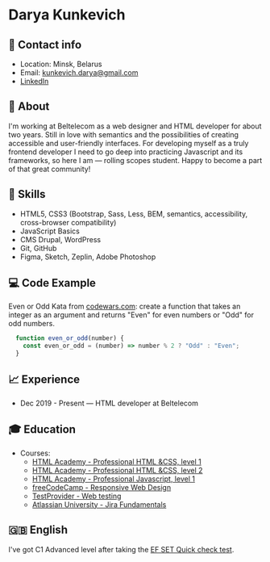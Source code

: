 # Darya Kunkevich

## 📡 Contact info
* Location: Minsk, Belarus
* Email: <kunkevich.darya@gmail.com>
* [LinkedIn](https://www.linkedin.com/in/darya-drazdouskaya-258297b5/)

## 💭 About
I'm working at Beltelecom as a web designer and HTML developer for about two years. Still in love with semantics and the possibilities of creating accessible and user-friendly interfaces. 
For developing myself as a truly frontend developer I need to go deep into practicing Javascript and its frameworks, so here I am — rolling scopes student. 
Happy to become a part of that great community!

## 💪 Skills
* HTML5, CSS3 (Bootstrap, Sass, Less, BEM, semantics, accessibility, cross-browser compatibility)
* JavaScript Basics
* CMS Drupal, WordPress
* Git, GitHub
* Figma, Sketch, Zeplin, Adobe Photoshop 

## 💻 Code Example
Even or Odd Kata from [codewars.com](https://www.codewars.com/kata/53da3dbb4a5168369a0000fe): create a function that takes an integer as an argument and returns "Even" for even numbers or "Odd" for odd numbers.
```Javascript
  function even_or_odd(number) {
    const even_or_odd = (number) => number % 2 ? "Odd" : "Even";
  }
```

## 📈 Experience
* Dec 2019 - Present — HTML developer at Beltelecom

## 🎓 Education
* Courses:
  * [HTML Academy - Professional HTML &CSS, level 1](https://assets.htmlacademy.ru/certificates/intensive/107/896583.pdf?1553674731&_ga=2.74309586.1178568861.1626437427-322172810.1626437427)
  * [HTML Academy - Professional HTML &CSS, level 2](https://assets.htmlacademy.ru/certificates/intensive/113/896583.pdf?1560940891&_ga=2.74309586.1178568861.1626437427-322172810.1626437427)
  * [HTML Academy - Professional Javascript, level 1](https://assets.htmlacademy.ru/certificates/intensive/119/896583.pdf?1565557070&_ga=2.74309586.1178568861.1626437427-322172810.1626437427)
  * [freeCodeCamp - Responsive Web Design](https://www.freecodecamp.org/certification/darya-d/responsive-web-design)
  * [TestProvider - Web testing](https://testprovider.com/ru/search-certificate/tp22374473)
  * [Atlassian University - Jira Fundamentals](https://university.atlassian.com/student/award/fJigthH8yeDPJLxkbQUpoTHY)

## 🇬🇧 English
I've got C1 Advanced level after taking the [EF SET Quick check test](https://prnt.sc/1sk6sva). 
